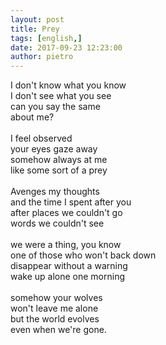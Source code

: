 ```yaml
---
layout: post
title: Prey
tags: [english,]
date: 2017-09-23 12:23:00
author: pietro
---
```

I don't know what you know<br/>I don't see what you see<br/>can you say the same<br/>about me?<br/><br/>I feel observed<br/>your eyes gaze away<br/>somehow always at me<br/>like some sort of a prey<br/><br/>Avenges my thoughts<br/>and the time I spent after you<br/>after places we couldn't go<br/>words we couldn't see<br/><br/>we were a thing, you know<br/>one of those who won't back down<br/>disappear without a warning<br/>wake up alone one morning<br/><br/>somehow your wolves<br/>won't leave me alone<br/>but the world evolves<br/>even when we're gone.
